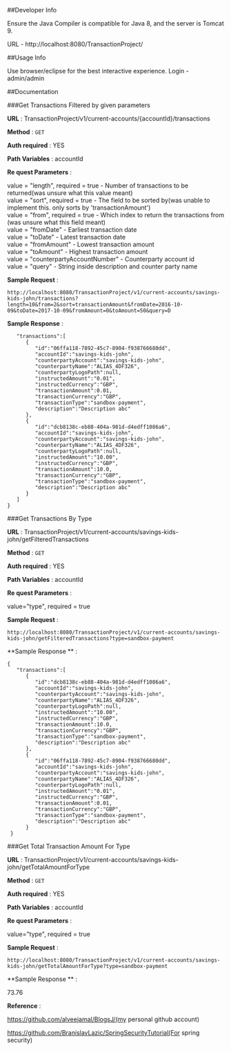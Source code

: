 ##Developer Info

Ensure the Java Compiler is compatible for Java 8, and the server is Tomcat 9. 

URL - http://localhost:8080/TransactionProject/

##Usage Info

Use browser/eclipse for the best interactive experience.
Login - admin/admin

##Documentation

###Get Transactions Filtered by given parameters

**URL** : TransactionProject/v1/current-accounts/{accountId}/transactions

**Method** : `GET`

**Auth required** : YES

**Path Variables** : accountId

**Re	quest Parameters** :

value = "length", required = true - Number of transactions to be returned(was unsure what this value meant)  
value = "sort", required = true  - The field to be sorted by(was unable to implement this. only sorts by 'transactionAmount')  
value = "from", required = true  - Which index to return the transactions from (was unsure what this field meant)  
value = "fromDate" - Earliest transaction date  
value = "toDate" - Latest transaction date  
value = "fromAmount" - Lowest transaction amount  
value = "toAmount" - Highest transaction amount   
value = "counterpartyAccountNumber" - Counterparty account id   
value = "query" - String inside description and counter party name  

**Sample Request** :  

``` 
http://localhost:8080/TransactionProject/v1/current-accounts/savings-kids-john/transactions?length=10&from=2&sort=transactionAmount&fromDate=2016-10-09&toDate=2017-10-09&fromAmount=0&toAmount=50&query=D
```


**Sample Response** :

```{  
   "transactions":[  
      {  
         "id":"06ffa118-7892-45c7-8904-f938766680dd",
         "accountId":"savings-kids-john",
         "counterpartyAccount":"savings-kids-john",
         "counterpartyName":"ALIAS_4DF326",
         "counterpartyLogoPath":null,
         "instructedAmount":"0.01",
         "instructedCurrency":"GBP",
         "transactionAmount":0.01,
         "transactionCurrency":"GBP",
         "transactionType":"sandbox-payment",
         "description":"Description abc"
      },
      {  
         "id":"dcb8138c-eb88-404a-981d-d4edff1086a6",
         "accountId":"savings-kids-john",
         "counterpartyAccount":"savings-kids-john",
         "counterpartyName":"ALIAS_4DF326",
         "counterpartyLogoPath":null,
         "instructedAmount":"10.00",
         "instructedCurrency":"GBP",
         "transactionAmount":10.0,
         "transactionCurrency":"GBP",
         "transactionType":"sandbox-payment",
         "description":"Description abc"
      }
   ]
} 
```

###Get Transactions By Type


**URL** : TransactionProject/v1/current-accounts/savings-kids-john/getFilteredTransactions

**Method** : `GET`

**Auth required** : YES

**Path Variables** : accountId

**Re	quest Parameters** :

value="type", required = true

**Sample Request** :


``` 
http://localhost:8080/TransactionProject/v1/current-accounts/savings-kids-john/getFilteredTransactions?type=sandbox-payment 
```

**Sample Response ** : 

```
{  
   "transactions":[  
      {  
         "id":"dcb8138c-eb88-404a-981d-d4edff1086a6",
         "accountId":"savings-kids-john",
         "counterpartyAccount":"savings-kids-john",
         "counterpartyName":"ALIAS_4DF326",
         "counterpartyLogoPath":null,
         "instructedAmount":"10.00",
         "instructedCurrency":"GBP",
         "transactionAmount":10.0,
         "transactionCurrency":"GBP",
         "transactionType":"sandbox-payment",
         "description":"Description abc"
      },
      {  
         "id":"06ffa118-7892-45c7-8904-f938766680dd",
         "accountId":"savings-kids-john",
         "counterpartyAccount":"savings-kids-john",
         "counterpartyName":"ALIAS_4DF326",
         "counterpartyLogoPath":null,
         "instructedAmount":"0.01",
         "instructedCurrency":"GBP",
         "transactionAmount":0.01,
         "transactionCurrency":"GBP",
         "transactionType":"sandbox-payment",
         "description":"Description abc"
      }
 }
 ```
      
###Get Total Transaction Amount For Type


**URL** : TransactionProject/v1/current-accounts/savings-kids-john/getTotalAmountForType

**Method** : `GET`

**Auth required** : YES

**Path Variables** : accountId

**Re	quest Parameters** :

value="type", required = true

**Sample Request** :

```
http://localhost:8080/TransactionProject/v1/current-accounts/savings-kids-john/getTotalAmountForType?type=sandbox-payment  
```
**Sample Response ** : 

73.76 

**Reference** :

 
https://github.com/alveejamal/BlogsJ/(my personal github account)

https://github.com/BranislavLazic/SpringSecurityTutorial(For spring security)



